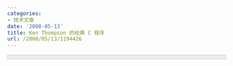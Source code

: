 ```yaml
---
categories:
- 技术文章
date: '2008-05-13'
title: Ken Thompson 的经典 C 程序
url: /2008/05/13/1194426
---
```



<div style="border: 1px solid rgb(204, 204, 204); padding: 4px 5px 4px 4px; background-color: rgb(238, 238, 238); font-size: 13px; width: 98%;"><!--

Code highlighting produced by Actipro CodeHighlighter (freeware)

http://www.CodeHighlighter.com/

-->![](http://www.cnblogs.com/Images/OutliningIndicators/ExpandedBlockStart.gif)![](http://www.cnblogs.com/Images/OutliningIndicators/ContractedBlock.gif)<span style="color: rgb(0, 0, 0);">&nbsp;</span><span style="color: rgb(0, 0, 255);">char</span><span style="color: rgb(0, 0, 0);">&nbsp;s[]</span><span style="color: rgb(0, 0, 0);">=</span><span id="Codehighlighter1_10_642_Closed_Text" style="border: 1px solid rgb(128, 128, 128); background-color: rgb(255, 255, 255); display: none;">![](http://www.cnblogs.com/Images/dot.gif)</span><span id="Codehighlighter1_10_642_Open_Text"><span style="color: rgb(0, 0, 0);">{

![](http://www.cnblogs.com/Images/OutliningIndicators/InBlock.gif)</span><span style="color: rgb(128, 0, 0);">'</span><span style="color: rgb(128, 0, 0);">\t</span><span style="color: rgb(128, 0, 0);">'</span><span style="color: rgb(0, 0, 0);">,

![](http://www.cnblogs.com/Images/OutliningIndicators/InBlock.gif)</span><span style="color: rgb(128, 0, 0);">'</span><span style="color: rgb(128, 0, 0);">0</span><span style="color: rgb(128, 0, 0);">'</span><span style="color: rgb(0, 0, 0);">,

![](http://www.cnblogs.com/Images/OutliningIndicators/InBlock.gif)</span><span style="color: rgb(128, 0, 0);">'</span><span style="color: rgb(128, 0, 0);">\n</span><span style="color: rgb(128, 0, 0);">'</span><span style="color: rgb(0, 0, 0);">,

![](http://www.cnblogs.com/Images/OutliningIndicators/InBlock.gif)</span><span style="color: rgb(128, 0, 0);">'</span><span style="color: rgb(128, 0, 0);">}</span><span style="color: rgb(128, 0, 0);">'</span><span style="color: rgb(0, 0, 0);">,

![](http://www.cnblogs.com/Images/OutliningIndicators/InBlock.gif)</span><span style="color: rgb(128, 0, 0);">'</span><span style="color: rgb(128, 0, 0);">;</span><span style="color: rgb(128, 0, 0);">'</span><span style="color: rgb(0, 0, 0);">,

![](http://www.cnblogs.com/Images/OutliningIndicators/InBlock.gif)</span><span style="color: rgb(128, 0, 0);">'</span><span style="color: rgb(128, 0, 0);">\n</span><span style="color: rgb(128, 0, 0);">'</span><span style="color: rgb(0, 0, 0);">,

![](http://www.cnblogs.com/Images/OutliningIndicators/InBlock.gif)</span><span style="color: rgb(128, 0, 0);">'</span><span style="color: rgb(128, 0, 0);">\n</span><span style="color: rgb(128, 0, 0);">'</span><span style="color: rgb(0, 0, 0);">,

![](http://www.cnblogs.com/Images/OutliningIndicators/InBlock.gif)</span><span style="color: rgb(128, 0, 0);">'</span><span style="color: rgb(128, 0, 0);">m</span><span style="color: rgb(128, 0, 0);">'</span><span style="color: rgb(0, 0, 0);">,

![](http://www.cnblogs.com/Images/OutliningIndicators/InBlock.gif)</span><span style="color: rgb(128, 0, 0);">'</span><span style="color: rgb(128, 0, 0);">a</span><span style="color: rgb(128, 0, 0);">'</span><span style="color: rgb(0, 0, 0);">,

![](http://www.cnblogs.com/Images/OutliningIndicators/InBlock.gif)</span><span style="color: rgb(128, 0, 0);">'</span><span style="color: rgb(128, 0, 0);">i</span><span style="color: rgb(128, 0, 0);">'</span><span style="color: rgb(0, 0, 0);">,

![](http://www.cnblogs.com/Images/OutliningIndicators/InBlock.gif)</span><span style="color: rgb(128, 0, 0);">'</span><span style="color: rgb(128, 0, 0);">n</span><span style="color: rgb(128, 0, 0);">'</span><span style="color: rgb(0, 0, 0);">,

![](http://www.cnblogs.com/Images/OutliningIndicators/InBlock.gif)</span><span style="color: rgb(128, 0, 0);">'</span><span style="color: rgb(128, 0, 0);">(</span><span style="color: rgb(128, 0, 0);">'</span><span style="color: rgb(0, 0, 0);">,

![](http://www.cnblogs.com/Images/OutliningIndicators/InBlock.gif)</span><span style="color: rgb(128, 0, 0);">'</span><span style="color: rgb(128, 0, 0);">)</span><span style="color: rgb(128, 0, 0);">'</span><span style="color: rgb(0, 0, 0);">,

![](http://www.cnblogs.com/Images/OutliningIndicators/InBlock.gif)</span><span style="color: rgb(128, 0, 0);">'</span><span style="color: rgb(128, 0, 0);">\n</span><span style="color: rgb(128, 0, 0);">'</span><span style="color: rgb(0, 0, 0);">,

![](http://www.cnblogs.com/Images/OutliningIndicators/InBlock.gif)</span><span style="color: rgb(128, 0, 0);">'</span><span style="color: rgb(128, 0, 0);">{</span><span style="color: rgb(128, 0, 0);">'</span><span style="color: rgb(0, 0, 0);">,

![](http://www.cnblogs.com/Images/OutliningIndicators/InBlock.gif)</span><span style="color: rgb(128, 0, 0);">'</span><span style="color: rgb(128, 0, 0);">\n</span><span style="color: rgb(128, 0, 0);">'</span><span style="color: rgb(0, 0, 0);">,

![](http://www.cnblogs.com/Images/OutliningIndicators/InBlock.gif)</span><span style="color: rgb(128, 0, 0);">'</span><span style="color: rgb(128, 0, 0);">\t</span><span style="color: rgb(128, 0, 0);">'</span><span style="color: rgb(0, 0, 0);">,

![](http://www.cnblogs.com/Images/OutliningIndicators/InBlock.gif)</span><span style="color: rgb(128, 0, 0);">'</span><span style="color: rgb(128, 0, 0);">i</span><span style="color: rgb(128, 0, 0);">'</span><span style="color: rgb(0, 0, 0);">,

![](http://www.cnblogs.com/Images/OutliningIndicators/InBlock.gif)</span><span style="color: rgb(128, 0, 0);">'</span><span style="color: rgb(128, 0, 0);">n</span><span style="color: rgb(128, 0, 0);">'</span><span style="color: rgb(0, 0, 0);">,

![](http://www.cnblogs.com/Images/OutliningIndicators/InBlock.gif)</span><span style="color: rgb(128, 0, 0);">'</span><span style="color: rgb(128, 0, 0);">t</span><span style="color: rgb(128, 0, 0);">'</span><span style="color: rgb(0, 0, 0);">,

![](http://www.cnblogs.com/Images/OutliningIndicators/InBlock.gif)</span><span style="color: rgb(128, 0, 0);">'</span><span style="color: rgb(128, 0, 0);">&nbsp;</span><span style="color: rgb(128, 0, 0);">'</span><span style="color: rgb(0, 0, 0);">,

![](http://www.cnblogs.com/Images/OutliningIndicators/InBlock.gif)</span><span style="color: rgb(128, 0, 0);">'</span><span style="color: rgb(128, 0, 0);">i</span><span style="color: rgb(128, 0, 0);">'</span><span style="color: rgb(0, 0, 0);">,

![](http://www.cnblogs.com/Images/OutliningIndicators/InBlock.gif)</span><span style="color: rgb(128, 0, 0);">'</span><span style="color: rgb(128, 0, 0);">;</span><span style="color: rgb(128, 0, 0);">'</span><span style="color: rgb(0, 0, 0);">,

![](http://www.cnblogs.com/Images/OutliningIndicators/InBlock.gif)</span><span style="color: rgb(128, 0, 0);">'</span><span style="color: rgb(128, 0, 0);">\n</span><span style="color: rgb(128, 0, 0);">'</span><span style="color: rgb(0, 0, 0);">,

![](http://www.cnblogs.com/Images/OutliningIndicators/InBlock.gif)</span><span style="color: rgb(128, 0, 0);">'</span><span style="color: rgb(128, 0, 0);">\n</span><span style="color: rgb(128, 0, 0);">'</span><span style="color: rgb(0, 0, 0);">,

![](http://www.cnblogs.com/Images/OutliningIndicators/InBlock.gif)</span><span style="color: rgb(128, 0, 0);">'</span><span style="color: rgb(128, 0, 0);">\t</span><span style="color: rgb(128, 0, 0);">'</span><span style="color: rgb(0, 0, 0);">,

![](http://www.cnblogs.com/Images/OutliningIndicators/InBlock.gif)</span><span style="color: rgb(128, 0, 0);">'</span><span style="color: rgb(128, 0, 0);">p</span><span style="color: rgb(128, 0, 0);">'</span><span style="color: rgb(0, 0, 0);">,

![](http://www.cnblogs.com/Images/OutliningIndicators/InBlock.gif)</span><span style="color: rgb(128, 0, 0);">'</span><span style="color: rgb(128, 0, 0);">r</span><span style="color: rgb(128, 0, 0);">'</span><span style="color: rgb(0, 0, 0);">,

![](http://www.cnblogs.com/Images/OutliningIndicators/InBlock.gif)</span><span style="color: rgb(128, 0, 0);">'</span><span style="color: rgb(128, 0, 0);">i</span><span style="color: rgb(128, 0, 0);">'</span><span style="color: rgb(0, 0, 0);">,

![](http://www.cnblogs.com/Images/OutliningIndicators/InBlock.gif)</span><span style="color: rgb(128, 0, 0);">'</span><span style="color: rgb(128, 0, 0);">n</span><span style="color: rgb(128, 0, 0);">'</span><span style="color: rgb(0, 0, 0);">,

![](http://www.cnblogs.com/Images/OutliningIndicators/InBlock.gif)</span><span style="color: rgb(128, 0, 0);">'</span><span style="color: rgb(128, 0, 0);">t</span><span style="color: rgb(128, 0, 0);">'</span><span style="color: rgb(0, 0, 0);">,

![](http://www.cnblogs.com/Images/OutliningIndicators/InBlock.gif)</span><span style="color: rgb(128, 0, 0);">'</span><span style="color: rgb(128, 0, 0);">f</span><span style="color: rgb(128, 0, 0);">'</span><span style="color: rgb(0, 0, 0);">,

![](http://www.cnblogs.com/Images/OutliningIndicators/InBlock.gif)</span><span style="color: rgb(128, 0, 0);">'</span><span style="color: rgb(128, 0, 0);">(</span><span style="color: rgb(128, 0, 0);">'</span><span style="color: rgb(0, 0, 0);">,

![](http://www.cnblogs.com/Images/OutliningIndicators/InBlock.gif)</span><span style="color: rgb(128, 0, 0);">'</span><span style="color: rgb(128, 0, 0);">"</span><span style="color: rgb(128, 0, 0);">'</span><span style="color: rgb(0, 0, 0);">,

![](http://www.cnblogs.com/Images/OutliningIndicators/InBlock.gif)</span><span style="color: rgb(128, 0, 0);">'</span><span style="color: rgb(128, 0, 0);">c</span><span style="color: rgb(128, 0, 0);">'</span><span style="color: rgb(0, 0, 0);">,

![](http://www.cnblogs.com/Images/OutliningIndicators/InBlock.gif)</span><span style="color: rgb(128, 0, 0);">'</span><span style="color: rgb(128, 0, 0);">h</span><span style="color: rgb(128, 0, 0);">'</span><span style="color: rgb(0, 0, 0);">,

![](http://www.cnblogs.com/Images/OutliningIndicators/InBlock.gif)</span><span style="color: rgb(128, 0, 0);">'</span><span style="color: rgb(128, 0, 0);">a</span><span style="color: rgb(128, 0, 0);">'</span><span style="color: rgb(0, 0, 0);">,

![](http://www.cnblogs.com/Images/OutliningIndicators/InBlock.gif)</span><span style="color: rgb(128, 0, 0);">'</span><span style="color: rgb(128, 0, 0);">r</span><span style="color: rgb(128, 0, 0);">'</span><span style="color: rgb(0, 0, 0);">,

![](http://www.cnblogs.com/Images/OutliningIndicators/InBlock.gif)</span><span style="color: rgb(128, 0, 0);">'</span><span style="color: rgb(128, 0, 0);">&nbsp;</span><span style="color: rgb(128, 0, 0);">'</span><span style="color: rgb(0, 0, 0);">,

![](http://www.cnblogs.com/Images/OutliningIndicators/InBlock.gif)</span><span style="color: rgb(128, 0, 0);">'</span><span style="color: rgb(128, 0, 0);">s</span><span style="color: rgb(128, 0, 0);">'</span><span style="color: rgb(0, 0, 0);">,

![](http://www.cnblogs.com/Images/OutliningIndicators/InBlock.gif)</span><span style="color: rgb(128, 0, 0);">'</span><span style="color: rgb(128, 0, 0);">[</span><span style="color: rgb(128, 0, 0);">'</span><span style="color: rgb(0, 0, 0);">,

![](http://www.cnblogs.com/Images/OutliningIndicators/InBlock.gif)</span><span style="color: rgb(128, 0, 0);">'</span><span style="color: rgb(128, 0, 0);">]</span><span style="color: rgb(128, 0, 0);">'</span><span style="color: rgb(0, 0, 0);">,

![](http://www.cnblogs.com/Images/OutliningIndicators/InBlock.gif)</span><span style="color: rgb(128, 0, 0);">'</span><span style="color: rgb(128, 0, 0);">=</span><span style="color: rgb(128, 0, 0);">'</span><span style="color: rgb(0, 0, 0);">,

![](http://www.cnblogs.com/Images/OutliningIndicators/InBlock.gif)</span><span style="color: rgb(128, 0, 0);">'</span><span style="color: rgb(128, 0, 0);">{</span><span style="color: rgb(128, 0, 0);">'</span><span style="color: rgb(0, 0, 0);">,

![](http://www.cnblogs.com/Images/OutliningIndicators/InBlock.gif)</span><span style="color: rgb(128, 0, 0);">'</span><span style="color: rgb(128, 0, 0);">\\</span><span style="color: rgb(128, 0, 0);">'</span><span style="color: rgb(0, 0, 0);">,

![](http://www.cnblogs.com/Images/OutliningIndicators/InBlock.gif)</span><span style="color: rgb(128, 0, 0);">'</span><span style="color: rgb(128, 0, 0);">n</span><span style="color: rgb(128, 0, 0);">'</span><span style="color: rgb(0, 0, 0);">,

![](http://www.cnblogs.com/Images/OutliningIndicators/InBlock.gif)</span><span style="color: rgb(128, 0, 0);">'</span><span style="color: rgb(128, 0, 0);">"</span><span style="color: rgb(128, 0, 0);">'</span><span style="color: rgb(0, 0, 0);">,

![](http://www.cnblogs.com/Images/OutliningIndicators/InBlock.gif)</span><span style="color: rgb(128, 0, 0);">'</span><span style="color: rgb(128, 0, 0);">)</span><span style="color: rgb(128, 0, 0);">'</span><span style="color: rgb(0, 0, 0);">,

![](http://www.cnblogs.com/Images/OutliningIndicators/InBlock.gif)</span><span style="color: rgb(128, 0, 0);">'</span><span style="color: rgb(128, 0, 0);">;</span><span style="color: rgb(128, 0, 0);">'</span><span style="color: rgb(0, 0, 0);">,

![](http://www.cnblogs.com/Images/OutliningIndicators/InBlock.gif)</span><span style="color: rgb(128, 0, 0);">'</span><span style="color: rgb(128, 0, 0);">\n</span><span style="color: rgb(128, 0, 0);">'</span><span style="color: rgb(0, 0, 0);">,

![](http://www.cnblogs.com/Images/OutliningIndicators/InBlock.gif)</span><span style="color: rgb(128, 0, 0);">'</span><span style="color: rgb(128, 0, 0);">\t</span><span style="color: rgb(128, 0, 0);">'</span><span style="color: rgb(0, 0, 0);">,

![](http://www.cnblogs.com/Images/OutliningIndicators/InBlock.gif)</span><span style="color: rgb(128, 0, 0);">'</span><span style="color: rgb(128, 0, 0);">f</span><span style="color: rgb(128, 0, 0);">'</span><span style="color: rgb(0, 0, 0);">,

![](http://www.cnblogs.com/Images/OutliningIndicators/InBlock.gif)</span><span style="color: rgb(128, 0, 0);">'</span><span style="color: rgb(128, 0, 0);">o</span><span style="color: rgb(128, 0, 0);">'</span><span style="color: rgb(0, 0, 0);">,

![](http://www.cnblogs.com/Images/OutliningIndicators/InBlock.gif)</span><span style="color: rgb(128, 0, 0);">'</span><span style="color: rgb(128, 0, 0);">r</span><span style="color: rgb(128, 0, 0);">'</span><span style="color: rgb(0, 0, 0);">,

![](http://www.cnblogs.com/Images/OutliningIndicators/InBlock.gif)</span><span style="color: rgb(128, 0, 0);">'</span><span style="color: rgb(128, 0, 0);">(</span><span style="color: rgb(128, 0, 0);">'</span><span style="color: rgb(0, 0, 0);">,

![](http://www.cnblogs.com/Images/OutliningIndicators/InBlock.gif)</span><span style="color: rgb(128, 0, 0);">'</span><span style="color: rgb(128, 0, 0);">i</span><span style="color: rgb(128, 0, 0);">'</span><span style="color: rgb(0, 0, 0);">,

![](http://www.cnblogs.com/Images/OutliningIndicators/InBlock.gif)</span><span style="color: rgb(128, 0, 0);">'</span><span style="color: rgb(128, 0, 0);">=</span><span style="color: rgb(128, 0, 0);">'</span><span style="color: rgb(0, 0, 0);">,

![](http://www.cnblogs.com/Images/OutliningIndicators/InBlock.gif)</span><span style="color: rgb(128, 0, 0);">'</span><span style="color: rgb(128, 0, 0);">0</span><span style="color: rgb(128, 0, 0);">'</span><span style="color: rgb(0, 0, 0);">,

![](http://www.cnblogs.com/Images/OutliningIndicators/InBlock.gif)</span><span style="color: rgb(128, 0, 0);">'</span><span style="color: rgb(128, 0, 0);">;</span><span style="color: rgb(128, 0, 0);">'</span><span style="color: rgb(0, 0, 0);">,

![](http://www.cnblogs.com/Images/OutliningIndicators/InBlock.gif)</span><span style="color: rgb(128, 0, 0);">'</span><span style="color: rgb(128, 0, 0);">&nbsp;</span><span style="color: rgb(128, 0, 0);">'</span><span style="color: rgb(0, 0, 0);">,

![](http://www.cnblogs.com/Images/OutliningIndicators/InBlock.gif)</span><span style="color: rgb(128, 0, 0);">'</span><span style="color: rgb(128, 0, 0);">s</span><span style="color: rgb(128, 0, 0);">'</span><span style="color: rgb(0, 0, 0);">,

![](http://www.cnblogs.com/Images/OutliningIndicators/InBlock.gif)</span><span style="color: rgb(128, 0, 0);">'</span><span style="color: rgb(128, 0, 0);">[</span><span style="color: rgb(128, 0, 0);">'</span><span style="color: rgb(0, 0, 0);">,

![](http://www.cnblogs.com/Images/OutliningIndicators/InBlock.gif)</span><span style="color: rgb(128, 0, 0);">'</span><span style="color: rgb(128, 0, 0);">i</span><span style="color: rgb(128, 0, 0);">'</span><span style="color: rgb(0, 0, 0);">,

![](http://www.cnblogs.com/Images/OutliningIndicators/InBlock.gif)</span><span style="color: rgb(128, 0, 0);">'</span><span style="color: rgb(128, 0, 0);">]</span><span style="color: rgb(128, 0, 0);">'</span><span style="color: rgb(0, 0, 0);">,

![](http://www.cnblogs.com/Images/OutliningIndicators/InBlock.gif)</span><span style="color: rgb(128, 0, 0);">'</span><span style="color: rgb(128, 0, 0);">;</span><span style="color: rgb(128, 0, 0);">'</span><span style="color: rgb(0, 0, 0);">,

![](http://www.cnblogs.com/Images/OutliningIndicators/InBlock.gif)</span><span style="color: rgb(128, 0, 0);">'</span><span style="color: rgb(128, 0, 0);">&nbsp;</span><span style="color: rgb(128, 0, 0);">'</span><span style="color: rgb(0, 0, 0);">,

![](http://www.cnblogs.com/Images/OutliningIndicators/InBlock.gif)</span><span style="color: rgb(128, 0, 0);">'</span><span style="color: rgb(128, 0, 0);">i</span><span style="color: rgb(128, 0, 0);">'</span><span style="color: rgb(0, 0, 0);">,

![](http://www.cnblogs.com/Images/OutliningIndicators/InBlock.gif)</span><span style="color: rgb(128, 0, 0);">'</span><span style="color: rgb(128, 0, 0);">+</span><span style="color: rgb(128, 0, 0);">'</span><span style="color: rgb(0, 0, 0);">,

![](http://www.cnblogs.com/Images/OutliningIndicators/InBlock.gif)</span><span style="color: rgb(128, 0, 0);">'</span><span style="color: rgb(128, 0, 0);">+</span><span style="color: rgb(128, 0, 0);">'</span><span style="color: rgb(0, 0, 0);">,

![](http://www.cnblogs.com/Images/OutliningIndicators/InBlock.gif)</span><span style="color: rgb(128, 0, 0);">'</span><span style="color: rgb(128, 0, 0);">)</span><span style="color: rgb(128, 0, 0);">'</span><span style="color: rgb(0, 0, 0);">,

![](http://www.cnblogs.com/Images/OutliningIndicators/InBlock.gif)</span><span style="color: rgb(128, 0, 0);">'</span><span style="color: rgb(128, 0, 0);">\n</span><span style="color: rgb(128, 0, 0);">'</span><span style="color: rgb(0, 0, 0);">,

![](http://www.cnblogs.com/Images/OutliningIndicators/InBlock.gif)</span><span style="color: rgb(128, 0, 0);">'</span><span style="color: rgb(128, 0, 0);">\t</span><span style="color: rgb(128, 0, 0);">'</span><span style="color: rgb(0, 0, 0);">,

![](http://www.cnblogs.com/Images/OutliningIndicators/InBlock.gif)</span><span style="color: rgb(128, 0, 0);">'</span><span style="color: rgb(128, 0, 0);">\t</span><span style="color: rgb(128, 0, 0);">'</span><span style="color: rgb(0, 0, 0);">,

![](http://www.cnblogs.com/Images/OutliningIndicators/InBlock.gif)</span><span style="color: rgb(128, 0, 0);">'</span><span style="color: rgb(128, 0, 0);">p</span><span style="color: rgb(128, 0, 0);">'</span><span style="color: rgb(0, 0, 0);">,

![](http://www.cnblogs.com/Images/OutliningIndicators/InBlock.gif)</span><span style="color: rgb(128, 0, 0);">'</span><span style="color: rgb(128, 0, 0);">r</span><span style="color: rgb(128, 0, 0);">'</span><span style="color: rgb(0, 0, 0);">,

![](http://www.cnblogs.com/Images/OutliningIndicators/InBlock.gif)</span><span style="color: rgb(128, 0, 0);">'</span><span style="color: rgb(128, 0, 0);">i</span><span style="color: rgb(128, 0, 0);">'</span><span style="color: rgb(0, 0, 0);">,

![](http://www.cnblogs.com/Images/OutliningIndicators/InBlock.gif)</span><span style="color: rgb(128, 0, 0);">'</span><span style="color: rgb(128, 0, 0);">n</span><span style="color: rgb(128, 0, 0);">'</span><span style="color: rgb(0, 0, 0);">,

![](http://www.cnblogs.com/Images/OutliningIndicators/InBlock.gif)</span><span style="color: rgb(128, 0, 0);">'</span><span style="color: rgb(128, 0, 0);">t</span><span style="color: rgb(128, 0, 0);">'</span><span style="color: rgb(0, 0, 0);">,

![](http://www.cnblogs.com/Images/OutliningIndicators/InBlock.gif)</span><span style="color: rgb(128, 0, 0);">'</span><span style="color: rgb(128, 0, 0);">f</span><span style="color: rgb(128, 0, 0);">'</span><span style="color: rgb(0, 0, 0);">,

![](http://www.cnblogs.com/Images/OutliningIndicators/InBlock.gif)</span><span style="color: rgb(128, 0, 0);">'</span><span style="color: rgb(128, 0, 0);">(</span><span style="color: rgb(128, 0, 0);">'</span><span style="color: rgb(0, 0, 0);">,

![](http://www.cnblogs.com/Images/OutliningIndicators/InBlock.gif)</span><span style="color: rgb(128, 0, 0);">'</span><span style="color: rgb(128, 0, 0);">"</span><span style="color: rgb(128, 0, 0);">'</span><span style="color: rgb(0, 0, 0);">,

![](http://www.cnblogs.com/Images/OutliningIndicators/InBlock.gif)</span><span style="color: rgb(128, 0, 0);">'</span><span style="color: rgb(128, 0, 0);">\\</span><span style="color: rgb(128, 0, 0);">'</span><span style="color: rgb(0, 0, 0);">,

![](http://www.cnblogs.com/Images/OutliningIndicators/InBlock.gif)</span><span style="color: rgb(128, 0, 0);">'</span><span style="color: rgb(128, 0, 0);">t</span><span style="color: rgb(128, 0, 0);">'</span><span style="color: rgb(0, 0, 0);">,

![](http://www.cnblogs.com/Images/OutliningIndicators/InBlock.gif)</span><span style="color: rgb(128, 0, 0);">'</span><span style="color: rgb(128, 0, 0);">%</span><span style="color: rgb(128, 0, 0);">'</span><span style="color: rgb(0, 0, 0);">,

![](http://www.cnblogs.com/Images/OutliningIndicators/InBlock.gif)</span><span style="color: rgb(128, 0, 0);">'</span><span style="color: rgb(128, 0, 0);">d</span><span style="color: rgb(128, 0, 0);">'</span><span style="color: rgb(0, 0, 0);">,

![](http://www.cnblogs.com/Images/OutliningIndicators/InBlock.gif)</span><span style="color: rgb(128, 0, 0);">'</span><span style="color: rgb(128, 0, 0);">,</span><span style="color: rgb(128, 0, 0);">'</span><span style="color: rgb(0, 0, 0);">,

![](http://www.cnblogs.com/Images/OutliningIndicators/InBlock.gif)</span><span style="color: rgb(128, 0, 0);">'</span><span style="color: rgb(128, 0, 0);">\\</span><span style="color: rgb(128, 0, 0);">'</span><span style="color: rgb(0, 0, 0);">,

![](http://www.cnblogs.com/Images/OutliningIndicators/InBlock.gif)</span><span style="color: rgb(128, 0, 0);">'</span><span style="color: rgb(128, 0, 0);">n</span><span style="color: rgb(128, 0, 0);">'</span><span style="color: rgb(0, 0, 0);">,

![](http://www.cnblogs.com/Images/OutliningIndicators/InBlock.gif)</span><span style="color: rgb(128, 0, 0);">'</span><span style="color: rgb(128, 0, 0);">"</span><span style="color: rgb(128, 0, 0);">'</span><span style="color: rgb(0, 0, 0);">,

![](http://www.cnblogs.com/Images/OutliningIndicators/InBlock.gif)</span><span style="color: rgb(128, 0, 0);">'</span><span style="color: rgb(128, 0, 0);">,</span><span style="color: rgb(128, 0, 0);">'</span><span style="color: rgb(0, 0, 0);">,

![](http://www.cnblogs.com/Images/OutliningIndicators/InBlock.gif)</span><span style="color: rgb(128, 0, 0);">'</span><span style="color: rgb(128, 0, 0);">s</span><span style="color: rgb(128, 0, 0);">'</span><span style="color: rgb(0, 0, 0);">,

![](http://www.cnblogs.com/Images/OutliningIndicators/InBlock.gif)</span><span style="color: rgb(128, 0, 0);">'</span><span style="color: rgb(128, 0, 0);">[</span><span style="color: rgb(128, 0, 0);">'</span><span style="color: rgb(0, 0, 0);">,

![](http://www.cnblogs.com/Images/OutliningIndicators/InBlock.gif)</span><span style="color: rgb(128, 0, 0);">'</span><span style="color: rgb(128, 0, 0);">i</span><span style="color: rgb(128, 0, 0);">'</span><span style="color: rgb(0, 0, 0);">,

![](http://www.cnblogs.com/Images/OutliningIndicators/InBlock.gif)</span><span style="color: rgb(128, 0, 0);">'</span><span style="color: rgb(128, 0, 0);">]</span><span style="color: rgb(128, 0, 0);">'</span><span style="color: rgb(0, 0, 0);">,

![](http://www.cnblogs.com/Images/OutliningIndicators/InBlock.gif)</span><span style="color: rgb(128, 0, 0);">'</span><span style="color: rgb(128, 0, 0);">)</span><span style="color: rgb(128, 0, 0);">'</span><span style="color: rgb(0, 0, 0);">,

![](http://www.cnblogs.com/Images/OutliningIndicators/InBlock.gif)</span><span style="color: rgb(128, 0, 0);">'</span><span style="color: rgb(128, 0, 0);">;</span><span style="color: rgb(128, 0, 0);">'</span><span style="color: rgb(0, 0, 0);">,

![](http://www.cnblogs.com/Images/OutliningIndicators/InBlock.gif)</span><span style="color: rgb(128, 0, 0);">'</span><span style="color: rgb(128, 0, 0);">\n</span><span style="color: rgb(128, 0, 0);">'</span><span style="color: rgb(0, 0, 0);">,

![](http://www.cnblogs.com/Images/OutliningIndicators/InBlock.gif)</span><span style="color: rgb(128, 0, 0);">'</span><span style="color: rgb(128, 0, 0);">\t</span><span style="color: rgb(128, 0, 0);">'</span><span style="color: rgb(0, 0, 0);">,

![](http://www.cnblogs.com/Images/OutliningIndicators/InBlock.gif)</span><span style="color: rgb(128, 0, 0);">'</span><span style="color: rgb(128, 0, 0);">p</span><span style="color: rgb(128, 0, 0);">'</span><span style="color: rgb(0, 0, 0);">,

![](http://www.cnblogs.com/Images/OutliningIndicators/InBlock.gif)</span><span style="color: rgb(128, 0, 0);">'</span><span style="color: rgb(128, 0, 0);">r</span><span style="color: rgb(128, 0, 0);">'</span><span style="color: rgb(0, 0, 0);">,

![](http://www.cnblogs.com/Images/OutliningIndicators/InBlock.gif)</span><span style="color: rgb(128, 0, 0);">'</span><span style="color: rgb(128, 0, 0);">i</span><span style="color: rgb(128, 0, 0);">'</span><span style="color: rgb(0, 0, 0);">,

![](http://www.cnblogs.com/Images/OutliningIndicators/InBlock.gif)</span><span style="color: rgb(128, 0, 0);">'</span><span style="color: rgb(128, 0, 0);">n</span><span style="color: rgb(128, 0, 0);">'</span><span style="color: rgb(0, 0, 0);">,

![](http://www.cnblogs.com/Images/OutliningIndicators/InBlock.gif)</span><span style="color: rgb(128, 0, 0);">'</span><span style="color: rgb(128, 0, 0);">t</span><span style="color: rgb(128, 0, 0);">'</span><span style="color: rgb(0, 0, 0);">,

![](http://www.cnblogs.com/Images/OutliningIndicators/InBlock.gif)</span><span style="color: rgb(128, 0, 0);">'</span><span style="color: rgb(128, 0, 0);">f</span><span style="color: rgb(128, 0, 0);">'</span><span style="color: rgb(0, 0, 0);">,

![](http://www.cnblogs.com/Images/OutliningIndicators/InBlock.gif)</span><span style="color: rgb(128, 0, 0);">'</span><span style="color: rgb(128, 0, 0);">(</span><span style="color: rgb(128, 0, 0);">'</span><span style="color: rgb(0, 0, 0);">,

![](http://www.cnblogs.com/Images/OutliningIndicators/InBlock.gif)</span><span style="color: rgb(128, 0, 0);">'</span><span style="color: rgb(128, 0, 0);">"</span><span style="color: rgb(128, 0, 0);">'</span><span style="color: rgb(0, 0, 0);">,

![](http://www.cnblogs.com/Images/OutliningIndicators/InBlock.gif)</span><span style="color: rgb(128, 0, 0);">'</span><span style="color: rgb(128, 0, 0);">%</span><span style="color: rgb(128, 0, 0);">'</span><span style="color: rgb(0, 0, 0);">,

![](http://www.cnblogs.com/Images/OutliningIndicators/InBlock.gif)</span><span style="color: rgb(128, 0, 0);">'</span><span style="color: rgb(128, 0, 0);">s</span><span style="color: rgb(128, 0, 0);">'</span><span style="color: rgb(0, 0, 0);">,

![](http://www.cnblogs.com/Images/OutliningIndicators/InBlock.gif)</span><span style="color: rgb(128, 0, 0);">'</span><span style="color: rgb(128, 0, 0);">"</span><span style="color: rgb(128, 0, 0);">'</span><span style="color: rgb(0, 0, 0);">,

![](http://www.cnblogs.com/Images/OutliningIndicators/InBlock.gif)</span><span style="color: rgb(128, 0, 0);">'</span><span style="color: rgb(128, 0, 0);">,</span><span style="color: rgb(128, 0, 0);">'</span><span style="color: rgb(0, 0, 0);">,

![](http://www.cnblogs.com/Images/OutliningIndicators/InBlock.gif)</span><span style="color: rgb(128, 0, 0);">'</span><span style="color: rgb(128, 0, 0);">s</span><span style="color: rgb(128, 0, 0);">'</span><span style="color: rgb(0, 0, 0);">,

![](http://www.cnblogs.com/Images/OutliningIndicators/InBlock.gif)</span><span style="color: rgb(128, 0, 0);">'</span><span style="color: rgb(128, 0, 0);">)</span><span style="color: rgb(128, 0, 0);">'</span><span style="color: rgb(0, 0, 0);">,

![](http://www.cnblogs.com/Images/OutliningIndicators/InBlock.gif)</span><span style="color: rgb(128, 0, 0);">'</span><span style="color: rgb(128, 0, 0);">;</span><span style="color: rgb(128, 0, 0);">'</span><span style="color: rgb(0, 0, 0);">,

![](http://www.cnblogs.com/Images/OutliningIndicators/InBlock.gif)</span><span style="color: rgb(128, 0, 0);">'</span><span style="color: rgb(128, 0, 0);">\n</span><span style="color: rgb(128, 0, 0);">'</span><span style="color: rgb(0, 0, 0);">,

![](http://www.cnblogs.com/Images/OutliningIndicators/InBlock.gif)</span><span style="color: rgb(128, 0, 0);">'</span><span style="color: rgb(128, 0, 0);">}</span><span style="color: rgb(128, 0, 0);">'</span><span style="color: rgb(0, 0, 0);">,

![](http://www.cnblogs.com/Images/OutliningIndicators/InBlock.gif)</span><span style="color: rgb(128, 0, 0);">'</span><span style="color: rgb(128, 0, 0);">\n</span><span style="color: rgb(128, 0, 0);">'</span><span style="color: rgb(0, 0, 0);">,

![](http://www.cnblogs.com/Images/OutliningIndicators/InBlock.gif)</span><span style="color: rgb(128, 0, 128);">0</span><span style="color: rgb(0, 0, 0);">

![](http://www.cnblogs.com/Images/OutliningIndicators/ExpandedBlockEnd.gif)}</span></span><span style="color: rgb(0, 0, 0);">;

![](http://www.cnblogs.com/Images/OutliningIndicators/None.gif)

![](http://www.cnblogs.com/Images/OutliningIndicators/None.gif)main()

![](http://www.cnblogs.com/Images/OutliningIndicators/ExpandedBlockStart.gif)![](http://www.cnblogs.com/Images/OutliningIndicators/ContractedBlock.gif)</span><span id="Codehighlighter1_652_750_Closed_Text" style="border: 1px solid rgb(128, 128, 128); background-color: rgb(255, 255, 255); display: none;">![](http://www.cnblogs.com/Images/dot.gif)</span><span id="Codehighlighter1_652_750_Open_Text"><span style="color: rgb(0, 0, 0);">{

![](http://www.cnblogs.com/Images/OutliningIndicators/InBlock.gif)</span><span style="color: rgb(0, 0, 255);">int</span><span style="color: rgb(0, 0, 0);">&nbsp;i;

![](http://www.cnblogs.com/Images/OutliningIndicators/InBlock.gif)

![](http://www.cnblogs.com/Images/OutliningIndicators/InBlock.gif)printf(</span><span style="color: rgb(128, 0, 0);">"</span><span style="color: rgb(128, 0, 0);">char&nbsp;s[]={\n</span><span style="color: rgb(128, 0, 0);">"</span><span style="color: rgb(0, 0, 0);">);

![](http://www.cnblogs.com/Images/OutliningIndicators/InBlock.gif)</span><span style="color: rgb(0, 0, 255);">for</span><span style="color: rgb(0, 0, 0);">(i</span><span style="color: rgb(0, 0, 0);">=</span><span style="color: rgb(128, 0, 128);">0</span><span style="color: rgb(0, 0, 0);">;&nbsp;s[i];&nbsp;i</span><span style="color: rgb(0, 0, 0);">++</span><span style="color: rgb(0, 0, 0);">)

![](http://www.cnblogs.com/Images/OutliningIndicators/InBlock.gif)printf(</span><span style="color: rgb(128, 0, 0);">"</span><span style="color: rgb(128, 0, 0);">\t%d,\n</span><span style="color: rgb(128, 0, 0);">"</span><span style="color: rgb(0, 0, 0);">,s[i]);

![](http://www.cnblogs.com/Images/OutliningIndicators/InBlock.gif)printf(</span><span style="color: rgb(128, 0, 0);">"</span><span style="color: rgb(128, 0, 0);">%s</span><span style="color: rgb(128, 0, 0);">"</span><span style="color: rgb(0, 0, 0);">,s);

![](http://www.cnblogs.com/Images/OutliningIndicators/ExpandedBlockEnd.gif)}</span></span><span style="color: rgb(0, 0, 0);">

![](http://www.cnblogs.com/Images/OutliningIndicators/None.gif)

![](http://www.cnblogs.com/Images/OutliningIndicators/None.gif)

![](http://www.cnblogs.com/Images/OutliningIndicators/None.gif)＝＝＝＝＝＝＝＝＝＝＝＝输出结果＝＝＝＝＝＝＝＝＝＝＝＝＝＝＝

![](http://www.cnblogs.com/Images/OutliningIndicators/None.gif)

![](http://www.cnblogs.com/Images/OutliningIndicators/ExpandedBlockStart.gif)![](http://www.cnblogs.com/Images/OutliningIndicators/ContractedBlock.gif)</span><span style="color: rgb(0, 0, 255);">char</span><span style="color: rgb(0, 0, 0);">&nbsp;s[]</span><span style="color: rgb(0, 0, 0);">=</span><span id="Codehighlighter1_795_1304_Closed_Text" style="border: 1px solid rgb(128, 128, 128); background-color: rgb(255, 255, 255); display: none;">![](http://www.cnblogs.com/Images/dot.gif)</span><span id="Codehighlighter1_795_1304_Open_Text"><span style="color: rgb(0, 0, 0);">{

![](http://www.cnblogs.com/Images/OutliningIndicators/InBlock.gif)</span><span style="color: rgb(128, 0, 128);">9</span><span style="color: rgb(0, 0, 0);">,

![](http://www.cnblogs.com/Images/OutliningIndicators/InBlock.gif)</span><span style="color: rgb(128, 0, 128);">48</span><span style="color: rgb(0, 0, 0);">,

![](http://www.cnblogs.com/Images/OutliningIndicators/InBlock.gif)</span><span style="color: rgb(128, 0, 128);">10</span><span style="color: rgb(0, 0, 0);">,

![](http://www.cnblogs.com/Images/OutliningIndicators/InBlock.gif)</span><span style="color: rgb(128, 0, 128);">125</span><span style="color: rgb(0, 0, 0);">,

![](http://www.cnblogs.com/Images/OutliningIndicators/InBlock.gif)</span><span style="color: rgb(128, 0, 128);">59</span><span style="color: rgb(0, 0, 0);">,

![](http://www.cnblogs.com/Images/OutliningIndicators/InBlock.gif)</span><span style="color: rgb(128, 0, 128);">10</span><span style="color: rgb(0, 0, 0);">,

![](http://www.cnblogs.com/Images/OutliningIndicators/InBlock.gif)</span><span style="color: rgb(128, 0, 128);">10</span><span style="color: rgb(0, 0, 0);">,

![](http://www.cnblogs.com/Images/OutliningIndicators/InBlock.gif)</span><span style="color: rgb(128, 0, 128);">109</span><span style="color: rgb(0, 0, 0);">,

![](http://www.cnblogs.com/Images/OutliningIndicators/InBlock.gif)</span><span style="color: rgb(128, 0, 128);">97</span><span style="color: rgb(0, 0, 0);">,

![](http://www.cnblogs.com/Images/OutliningIndicators/InBlock.gif)</span><span style="color: rgb(128, 0, 128);">105</span><span style="color: rgb(0, 0, 0);">,

![](http://www.cnblogs.com/Images/OutliningIndicators/InBlock.gif)</span><span style="color: rgb(128, 0, 128);">110</span><span style="color: rgb(0, 0, 0);">,

![](http://www.cnblogs.com/Images/OutliningIndicators/InBlock.gif)</span><span style="color: rgb(128, 0, 128);">40</span><span style="color: rgb(0, 0, 0);">,

![](http://www.cnblogs.com/Images/OutliningIndicators/InBlock.gif)</span><span style="color: rgb(128, 0, 128);">41</span><span style="color: rgb(0, 0, 0);">,

![](http://www.cnblogs.com/Images/OutliningIndicators/InBlock.gif)</span><span style="color: rgb(128, 0, 128);">10</span><span style="color: rgb(0, 0, 0);">,

![](http://www.cnblogs.com/Images/OutliningIndicators/InBlock.gif)</span><span style="color: rgb(128, 0, 128);">123</span><span style="color: rgb(0, 0, 0);">,

![](http://www.cnblogs.com/Images/OutliningIndicators/InBlock.gif)</span><span style="color: rgb(128, 0, 128);">10</span><span style="color: rgb(0, 0, 0);">,

![](http://www.cnblogs.com/Images/OutliningIndicators/InBlock.gif)</span><span style="color: rgb(128, 0, 128);">9</span><span style="color: rgb(0, 0, 0);">,

![](http://www.cnblogs.com/Images/OutliningIndicators/InBlock.gif)</span><span style="color: rgb(128, 0, 128);">105</span><span style="color: rgb(0, 0, 0);">,

![](http://www.cnblogs.com/Images/OutliningIndicators/InBlock.gif)</span><span style="color: rgb(128, 0, 128);">110</span><span style="color: rgb(0, 0, 0);">,

![](http://www.cnblogs.com/Images/OutliningIndicators/InBlock.gif)</span><span style="color: rgb(128, 0, 128);">116</span><span style="color: rgb(0, 0, 0);">,

![](http://www.cnblogs.com/Images/OutliningIndicators/InBlock.gif)</span><span style="color: rgb(128, 0, 128);">32</span><span style="color: rgb(0, 0, 0);">,

![](http://www.cnblogs.com/Images/OutliningIndicators/InBlock.gif)</span><span style="color: rgb(128, 0, 128);">105</span><span style="color: rgb(0, 0, 0);">,

![](http://www.cnblogs.com/Images/OutliningIndicators/InBlock.gif)</span><span style="color: rgb(128, 0, 128);">59</span><span style="color: rgb(0, 0, 0);">,

![](http://www.cnblogs.com/Images/OutliningIndicators/InBlock.gif)</span><span style="color: rgb(128, 0, 128);">10</span><span style="color: rgb(0, 0, 0);">,

![](http://www.cnblogs.com/Images/OutliningIndicators/InBlock.gif)</span><span style="color: rgb(128, 0, 128);">10</span><span style="color: rgb(0, 0, 0);">,

![](http://www.cnblogs.com/Images/OutliningIndicators/InBlock.gif)</span><span style="color: rgb(128, 0, 128);">9</span><span style="color: rgb(0, 0, 0);">,

![](http://www.cnblogs.com/Images/OutliningIndicators/InBlock.gif)</span><span style="color: rgb(128, 0, 128);">112</span><span style="color: rgb(0, 0, 0);">,

![](http://www.cnblogs.com/Images/OutliningIndicators/InBlock.gif)</span><span style="color: rgb(128, 0, 128);">114</span><span style="color: rgb(0, 0, 0);">,

![](http://www.cnblogs.com/Images/OutliningIndicators/InBlock.gif)</span><span style="color: rgb(128, 0, 128);">105</span><span style="color: rgb(0, 0, 0);">,

![](http://www.cnblogs.com/Images/OutliningIndicators/InBlock.gif)</span><span style="color: rgb(128, 0, 128);">110</span><span style="color: rgb(0, 0, 0);">,

![](http://www.cnblogs.com/Images/OutliningIndicators/InBlock.gif)</span><span style="color: rgb(128, 0, 128);">116</span><span style="color: rgb(0, 0, 0);">,

![](http://www.cnblogs.com/Images/OutliningIndicators/InBlock.gif)</span><span style="color: rgb(128, 0, 128);">102</span><span style="color: rgb(0, 0, 0);">,

![](http://www.cnblogs.com/Images/OutliningIndicators/InBlock.gif)</span><span style="color: rgb(128, 0, 128);">40</span><span style="color: rgb(0, 0, 0);">,

![](http://www.cnblogs.com/Images/OutliningIndicators/InBlock.gif)</span><span style="color: rgb(128, 0, 128);">34</span><span style="color: rgb(0, 0, 0);">,

![](http://www.cnblogs.com/Images/OutliningIndicators/InBlock.gif)</span><span style="color: rgb(128, 0, 128);">99</span><span style="color: rgb(0, 0, 0);">,

![](http://www.cnblogs.com/Images/OutliningIndicators/InBlock.gif)</span><span style="color: rgb(128, 0, 128);">104</span><span style="color: rgb(0, 0, 0);">,

![](http://www.cnblogs.com/Images/OutliningIndicators/InBlock.gif)</span><span style="color: rgb(128, 0, 128);">97</span><span style="color: rgb(0, 0, 0);">,

![](http://www.cnblogs.com/Images/OutliningIndicators/InBlock.gif)</span><span style="color: rgb(128, 0, 128);">114</span><span style="color: rgb(0, 0, 0);">,

![](http://www.cnblogs.com/Images/OutliningIndicators/InBlock.gif)</span><span style="color: rgb(128, 0, 128);">32</span><span style="color: rgb(0, 0, 0);">,

![](http://www.cnblogs.com/Images/OutliningIndicators/InBlock.gif)</span><span style="color: rgb(128, 0, 128);">115</span><span style="color: rgb(0, 0, 0);">,

![](http://www.cnblogs.com/Images/OutliningIndicators/InBlock.gif)</span><span style="color: rgb(128, 0, 128);">91</span><span style="color: rgb(0, 0, 0);">,

![](http://www.cnblogs.com/Images/OutliningIndicators/InBlock.gif)</span><span style="color: rgb(128, 0, 128);">93</span><span style="color: rgb(0, 0, 0);">,

![](http://www.cnblogs.com/Images/OutliningIndicators/InBlock.gif)</span><span style="color: rgb(128, 0, 128);">61</span><span style="color: rgb(0, 0, 0);">,

![](http://www.cnblogs.com/Images/OutliningIndicators/InBlock.gif)</span><span style="color: rgb(128, 0, 128);">123</span><span style="color: rgb(0, 0, 0);">,

![](http://www.cnblogs.com/Images/OutliningIndicators/InBlock.gif)</span><span style="color: rgb(128, 0, 128);">92</span><span style="color: rgb(0, 0, 0);">,

![](http://www.cnblogs.com/Images/OutliningIndicators/InBlock.gif)</span><span style="color: rgb(128, 0, 128);">110</span><span style="color: rgb(0, 0, 0);">,

![](http://www.cnblogs.com/Images/OutliningIndicators/InBlock.gif)</span><span style="color: rgb(128, 0, 128);">34</span><span style="color: rgb(0, 0, 0);">,

![](http://www.cnblogs.com/Images/OutliningIndicators/InBlock.gif)</span><span style="color: rgb(128, 0, 128);">41</span><span style="color: rgb(0, 0, 0);">,

![](http://www.cnblogs.com/Images/OutliningIndicators/InBlock.gif)</span><span style="color: rgb(128, 0, 128);">59</span><span style="color: rgb(0, 0, 0);">,

![](http://www.cnblogs.com/Images/OutliningIndicators/InBlock.gif)</span><span style="color: rgb(128, 0, 128);">10</span><span style="color: rgb(0, 0, 0);">,

![](http://www.cnblogs.com/Images/OutliningIndicators/InBlock.gif)</span><span style="color: rgb(128, 0, 128);">9</span><span style="color: rgb(0, 0, 0);">,

![](http://www.cnblogs.com/Images/OutliningIndicators/InBlock.gif)</span><span style="color: rgb(128, 0, 128);">102</span><span style="color: rgb(0, 0, 0);">,

![](http://www.cnblogs.com/Images/OutliningIndicators/InBlock.gif)</span><span style="color: rgb(128, 0, 128);">111</span><span style="color: rgb(0, 0, 0);">,

![](http://www.cnblogs.com/Images/OutliningIndicators/InBlock.gif)</span><span style="color: rgb(128, 0, 128);">114</span><span style="color: rgb(0, 0, 0);">,

![](http://www.cnblogs.com/Images/OutliningIndicators/InBlock.gif)</span><span style="color: rgb(128, 0, 128);">40</span><span style="color: rgb(0, 0, 0);">,

![](http://www.cnblogs.com/Images/OutliningIndicators/InBlock.gif)</span><span style="color: rgb(128, 0, 128);">105</span><span style="color: rgb(0, 0, 0);">,

![](http://www.cnblogs.com/Images/OutliningIndicators/InBlock.gif)</span><span style="color: rgb(128, 0, 128);">61</span><span style="color: rgb(0, 0, 0);">,

![](http://www.cnblogs.com/Images/OutliningIndicators/InBlock.gif)</span><span style="color: rgb(128, 0, 128);">48</span><span style="color: rgb(0, 0, 0);">,

![](http://www.cnblogs.com/Images/OutliningIndicators/InBlock.gif)</span><span style="color: rgb(128, 0, 128);">59</span><span style="color: rgb(0, 0, 0);">,

![](http://www.cnblogs.com/Images/OutliningIndicators/InBlock.gif)</span><span style="color: rgb(128, 0, 128);">32</span><span style="color: rgb(0, 0, 0);">,

![](http://www.cnblogs.com/Images/OutliningIndicators/InBlock.gif)</span><span style="color: rgb(128, 0, 128);">115</span><span style="color: rgb(0, 0, 0);">,

![](http://www.cnblogs.com/Images/OutliningIndicators/InBlock.gif)</span><span style="color: rgb(128, 0, 128);">91</span><span style="color: rgb(0, 0, 0);">,

![](http://www.cnblogs.com/Images/OutliningIndicators/InBlock.gif)</span><span style="color: rgb(128, 0, 128);">105</span><span style="color: rgb(0, 0, 0);">,

![](http://www.cnblogs.com/Images/OutliningIndicators/InBlock.gif)</span><span style="color: rgb(128, 0, 128);">93</span><span style="color: rgb(0, 0, 0);">,

![](http://www.cnblogs.com/Images/OutliningIndicators/InBlock.gif)</span><span style="color: rgb(128, 0, 128);">59</span><span style="color: rgb(0, 0, 0);">,

![](http://www.cnblogs.com/Images/OutliningIndicators/InBlock.gif)</span><span style="color: rgb(128, 0, 128);">32</span><span style="color: rgb(0, 0, 0);">,

![](http://www.cnblogs.com/Images/OutliningIndicators/InBlock.gif)</span><span style="color: rgb(128, 0, 128);">105</span><span style="color: rgb(0, 0, 0);">,

![](http://www.cnblogs.com/Images/OutliningIndicators/InBlock.gif)</span><span style="color: rgb(128, 0, 128);">43</span><span style="color: rgb(0, 0, 0);">,

![](http://www.cnblogs.com/Images/OutliningIndicators/InBlock.gif)</span><span style="color: rgb(128, 0, 128);">43</span><span style="color: rgb(0, 0, 0);">,

![](http://www.cnblogs.com/Images/OutliningIndicators/InBlock.gif)</span><span style="color: rgb(128, 0, 128);">41</span><span style="color: rgb(0, 0, 0);">,

![](http://www.cnblogs.com/Images/OutliningIndicators/InBlock.gif)</span><span style="color: rgb(128, 0, 128);">10</span><span style="color: rgb(0, 0, 0);">,

![](http://www.cnblogs.com/Images/OutliningIndicators/InBlock.gif)</span><span style="color: rgb(128, 0, 128);">9</span><span style="color: rgb(0, 0, 0);">,

![](http://www.cnblogs.com/Images/OutliningIndicators/InBlock.gif)</span><span style="color: rgb(128, 0, 128);">9</span><span style="color: rgb(0, 0, 0);">,

![](http://www.cnblogs.com/Images/OutliningIndicators/InBlock.gif)</span><span style="color: rgb(128, 0, 128);">112</span><span style="color: rgb(0, 0, 0);">,

![](http://www.cnblogs.com/Images/OutliningIndicators/InBlock.gif)</span><span style="color: rgb(128, 0, 128);">114</span><span style="color: rgb(0, 0, 0);">,

![](http://www.cnblogs.com/Images/OutliningIndicators/InBlock.gif)</span><span style="color: rgb(128, 0, 128);">105</span><span style="color: rgb(0, 0, 0);">,

![](http://www.cnblogs.com/Images/OutliningIndicators/InBlock.gif)</span><span style="color: rgb(128, 0, 128);">110</span><span style="color: rgb(0, 0, 0);">,

![](http://www.cnblogs.com/Images/OutliningIndicators/InBlock.gif)</span><span style="color: rgb(128, 0, 128);">116</span><span style="color: rgb(0, 0, 0);">,

![](http://www.cnblogs.com/Images/OutliningIndicators/InBlock.gif)</span><span style="color: rgb(128, 0, 128);">102</span><span style="color: rgb(0, 0, 0);">,

![](http://www.cnblogs.com/Images/OutliningIndicators/InBlock.gif)</span><span style="color: rgb(128, 0, 128);">40</span><span style="color: rgb(0, 0, 0);">,

![](http://www.cnblogs.com/Images/OutliningIndicators/InBlock.gif)</span><span style="color: rgb(128, 0, 128);">34</span><span style="color: rgb(0, 0, 0);">,

![](http://www.cnblogs.com/Images/OutliningIndicators/InBlock.gif)</span><span style="color: rgb(128, 0, 128);">92</span><span style="color: rgb(0, 0, 0);">,

![](http://www.cnblogs.com/Images/OutliningIndicators/InBlock.gif)</span><span style="color: rgb(128, 0, 128);">116</span><span style="color: rgb(0, 0, 0);">,

![](http://www.cnblogs.com/Images/OutliningIndicators/InBlock.gif)</span><span style="color: rgb(128, 0, 128);">37</span><span style="color: rgb(0, 0, 0);">,

![](http://www.cnblogs.com/Images/OutliningIndicators/InBlock.gif)</span><span style="color: rgb(128, 0, 128);">100</span><span style="color: rgb(0, 0, 0);">,

![](http://www.cnblogs.com/Images/OutliningIndicators/InBlock.gif)</span><span style="color: rgb(128, 0, 128);">44</span><span style="color: rgb(0, 0, 0);">,

![](http://www.cnblogs.com/Images/OutliningIndicators/InBlock.gif)</span><span style="color: rgb(128, 0, 128);">92</span><span style="color: rgb(0, 0, 0);">,

![](http://www.cnblogs.com/Images/OutliningIndicators/InBlock.gif)</span><span style="color: rgb(128, 0, 128);">110</span><span style="color: rgb(0, 0, 0);">,

![](http://www.cnblogs.com/Images/OutliningIndicators/InBlock.gif)</span><span style="color: rgb(128, 0, 128);">34</span><span style="color: rgb(0, 0, 0);">,

![](http://www.cnblogs.com/Images/OutliningIndicators/InBlock.gif)</span><span style="color: rgb(128, 0, 128);">44</span><span style="color: rgb(0, 0, 0);">,

![](http://www.cnblogs.com/Images/OutliningIndicators/InBlock.gif)</span><span style="color: rgb(128, 0, 128);">115</span><span style="color: rgb(0, 0, 0);">,

![](http://www.cnblogs.com/Images/OutliningIndicators/InBlock.gif)</span><span style="color: rgb(128, 0, 128);">91</span><span style="color: rgb(0, 0, 0);">,

![](http://www.cnblogs.com/Images/OutliningIndicators/InBlock.gif)</span><span style="color: rgb(128, 0, 128);">105</span><span style="color: rgb(0, 0, 0);">,

![](http://www.cnblogs.com/Images/OutliningIndicators/InBlock.gif)</span><span style="color: rgb(128, 0, 128);">93</span><span style="color: rgb(0, 0, 0);">,

![](http://www.cnblogs.com/Images/OutliningIndicators/InBlock.gif)</span><span style="color: rgb(128, 0, 128);">41</span><span style="color: rgb(0, 0, 0);">,

![](http://www.cnblogs.com/Images/OutliningIndicators/InBlock.gif)</span><span style="color: rgb(128, 0, 128);">59</span><span style="color: rgb(0, 0, 0);">,

![](http://www.cnblogs.com/Images/OutliningIndicators/InBlock.gif)</span><span style="color: rgb(128, 0, 128);">10</span><span style="color: rgb(0, 0, 0);">,

![](http://www.cnblogs.com/Images/OutliningIndicators/InBlock.gif)</span><span style="color: rgb(128, 0, 128);">9</span><span style="color: rgb(0, 0, 0);">,

![](http://www.cnblogs.com/Images/OutliningIndicators/InBlock.gif)</span><span style="color: rgb(128, 0, 128);">112</span><span style="color: rgb(0, 0, 0);">,

![](http://www.cnblogs.com/Images/OutliningIndicators/InBlock.gif)</span><span style="color: rgb(128, 0, 128);">114</span><span style="color: rgb(0, 0, 0);">,

![](http://www.cnblogs.com/Images/OutliningIndicators/InBlock.gif)</span><span style="color: rgb(128, 0, 128);">105</span><span style="color: rgb(0, 0, 0);">,

![](http://www.cnblogs.com/Images/OutliningIndicators/InBlock.gif)</span><span style="color: rgb(128, 0, 128);">110</span><span style="color: rgb(0, 0, 0);">,

![](http://www.cnblogs.com/Images/OutliningIndicators/InBlock.gif)</span><span style="color: rgb(128, 0, 128);">116</span><span style="color: rgb(0, 0, 0);">,

![](http://www.cnblogs.com/Images/OutliningIndicators/InBlock.gif)</span><span style="color: rgb(128, 0, 128);">102</span><span style="color: rgb(0, 0, 0);">,

![](http://www.cnblogs.com/Images/OutliningIndicators/InBlock.gif)</span><span style="color: rgb(128, 0, 128);">40</span><span style="color: rgb(0, 0, 0);">,

![](http://www.cnblogs.com/Images/OutliningIndicators/InBlock.gif)</span><span style="color: rgb(128, 0, 128);">34</span><span style="color: rgb(0, 0, 0);">,

![](http://www.cnblogs.com/Images/OutliningIndicators/InBlock.gif)</span><span style="color: rgb(128, 0, 128);">37</span><span style="color: rgb(0, 0, 0);">,

![](http://www.cnblogs.com/Images/OutliningIndicators/InBlock.gif)</span><span style="color: rgb(128, 0, 128);">115</span><span style="color: rgb(0, 0, 0);">,

![](http://www.cnblogs.com/Images/OutliningIndicators/InBlock.gif)</span><span style="color: rgb(128, 0, 128);">34</span><span style="color: rgb(0, 0, 0);">,

![](http://www.cnblogs.com/Images/OutliningIndicators/InBlock.gif)</span><span style="color: rgb(128, 0, 128);">44</span><span style="color: rgb(0, 0, 0);">,

![](http://www.cnblogs.com/Images/OutliningIndicators/InBlock.gif)</span><span style="color: rgb(128, 0, 128);">115</span><span style="color: rgb(0, 0, 0);">,

![](http://www.cnblogs.com/Images/OutliningIndicators/InBlock.gif)</span><span style="color: rgb(128, 0, 128);">41</span><span style="color: rgb(0, 0, 0);">,

![](http://www.cnblogs.com/Images/OutliningIndicators/InBlock.gif)</span><span style="color: rgb(128, 0, 128);">59</span><span style="color: rgb(0, 0, 0);">,

![](http://www.cnblogs.com/Images/OutliningIndicators/InBlock.gif)</span><span style="color: rgb(128, 0, 128);">10</span><span style="color: rgb(0, 0, 0);">,

![](http://www.cnblogs.com/Images/OutliningIndicators/InBlock.gif)</span><span style="color: rgb(128, 0, 128);">125</span><span style="color: rgb(0, 0, 0);">,

![](http://www.cnblogs.com/Images/OutliningIndicators/InBlock.gif)</span><span style="color: rgb(128, 0, 128);">10</span><span style="color: rgb(0, 0, 0);">,

![](http://www.cnblogs.com/Images/OutliningIndicators/InBlock.gif)</span><span style="color: rgb(128, 0, 128);">0</span><span style="color: rgb(0, 0, 0);">

![](http://www.cnblogs.com/Images/OutliningIndicators/ExpandedBlockEnd.gif)}</span></span><span style="color: rgb(0, 0, 0);">;

![](http://www.cnblogs.com/Images/OutliningIndicators/None.gif)

![](http://www.cnblogs.com/Images/OutliningIndicators/None.gif)main()

![](http://www.cnblogs.com/Images/OutliningIndicators/ExpandedBlockStart.gif)![](http://www.cnblogs.com/Images/OutliningIndicators/ContractedBlock.gif)</span><span id="Codehighlighter1_1314_1412_Closed_Text" style="border: 1px solid rgb(128, 128, 128); background-color: rgb(255, 255, 255); display: none;">![](http://www.cnblogs.com/Images/dot.gif)</span><span id="Codehighlighter1_1314_1412_Open_Text"><span style="color: rgb(0, 0, 0);">{

![](http://www.cnblogs.com/Images/OutliningIndicators/InBlock.gif)</span><span style="color: rgb(0, 0, 255);">int</span><span style="color: rgb(0, 0, 0);">&nbsp;i;

![](http://www.cnblogs.com/Images/OutliningIndicators/InBlock.gif)

![](http://www.cnblogs.com/Images/OutliningIndicators/InBlock.gif)printf(</span><span style="color: rgb(128, 0, 0);">"</span><span style="color: rgb(128, 0, 0);">char&nbsp;s[]={\n</span><span style="color: rgb(128, 0, 0);">"</span><span style="color: rgb(0, 0, 0);">);

![](http://www.cnblogs.com/Images/OutliningIndicators/InBlock.gif)</span><span style="color: rgb(0, 0, 255);">for</span><span style="color: rgb(0, 0, 0);">(i</span><span style="color: rgb(0, 0, 0);">=</span><span style="color: rgb(128, 0, 128);">0</span><span style="color: rgb(0, 0, 0);">;&nbsp;s[i];&nbsp;i</span><span style="color: rgb(0, 0, 0);">++</span><span style="color: rgb(0, 0, 0);">)

![](http://www.cnblogs.com/Images/OutliningIndicators/InBlock.gif)printf(</span><span style="color: rgb(128, 0, 0);">"</span><span style="color: rgb(128, 0, 0);">\t%d,\n</span><span style="color: rgb(128, 0, 0);">"</span><span style="color: rgb(0, 0, 0);">,s[i]);

![](http://www.cnblogs.com/Images/OutliningIndicators/InBlock.gif)printf(</span><span style="color: rgb(128, 0, 0);">"</span><span style="color: rgb(128, 0, 0);">%s</span><span style="color: rgb(128, 0, 0);">"</span><span style="color: rgb(0, 0, 0);">,s);

![](http://www.cnblogs.com/Images/OutliningIndicators/ExpandedBlockEnd.gif)}</span></span><span style="color: rgb(0, 0, 0);"> 

</span></div>